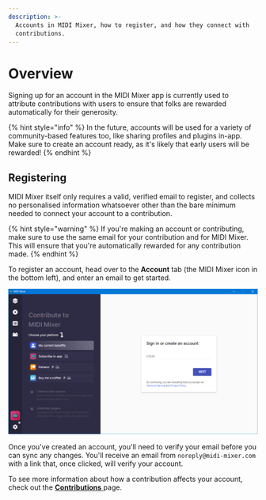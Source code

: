 ```yaml
---
description: >-
  Accounts in MIDI Mixer, how to register, and how they connect with
  contributions.
---
```


# Overview

Signing up for an account in the MIDI Mixer app is currently used to attribute contributions with users to ensure that folks are rewarded automatically for their generosity.

{% hint style="info" %}
In the future, accounts will be used for a variety of community-based features too, like sharing profiles and plugins in-app. Make sure to create an account ready, as it's likely that early users will be rewarded!
{% endhint %}

## Registering

MIDI Mixer itself only requires a valid, verified email to register, and collects no personalised information whatsoever other than the bare minimum needed to connect your account to a contribution.

{% hint style="warning" %}
If you're making an account or contributing, make sure to use the same email for your contribution and for MIDI Mixer. This will ensure that you're automatically rewarded for any contribution made.
{% endhint %}

To register an account, head over to the **Account** tab \(the MIDI Mixer icon in the bottom left\), and enter an email to get started.

![The &quot;Account&quot; page in MIDI Mixer&apos;s UI](../.gitbook/assets/image%20%2822%29.png)

Once you've created an account, you'll need to verify your email before you can sync any changes. You'll receive an email from `noreply@midi-mixer.com` with a link that, once clicked, will verify your account.

To see more information about how a contribution affects your account, check out the [**Contributions** ](contribution.md)page.


